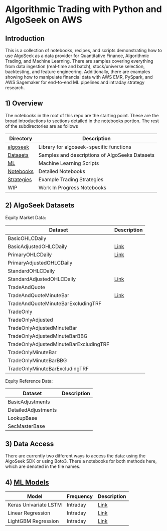  # Algorithmic Trading with Python and AlgoSeek on AWS

## Introduction
This is a collection of notebooks, recipes, and scripts demonstrating how to use AlgoSeek as a data provider 
for Quantitative Finance, Algorithmic Trading, and Machine Learning. There are samples covering everything from 
data ingestion (real-time and batch), stock/universe selection, backtesting, and feature engineering. Additionally, 
there are examples showing how to manipulate financial data with AWS EMR, PySpark, and AWS Sagemaker for end-to-end ML 
pipelines and intraday strategy research.

## 1) Overview 
The notebooks in the root of this repo are the starting point. These are the broad introductions to sections detailed in
the notebooks portion. The rest of the subdirectories are as follows

| Directory | Description                                    |
|-----------|------------------------------------------------|
| [algoseek](./algoseek/)  | Library for algoseek-specific functions        |
| [Datasets](./datasets/)  | Samples and descriptions of AlgoSeeks Datasets |
| [ML](./ml/)        | Machine Learning Scripts | 
| [Notebooks](./notebooks/) | Detailed Notebooks | 
| [Strategies](./strategies/) | Example Trading Strategies |
| WIP | Work In Progress Notebooks | 


## 2) AlgoSeek Datasets

Equity Market Data:

| Dataset                                | Description                                         |
|----------------------------------------|-----------------------------------------------------|
| BasicOHLCDaily                         | |
| BasicAdjustedOHLCDaily                 | [Link](./eda/basic_adjusted_ohlc_daily.ipynb) |
| PrimaryOHLCDaily                       | [Link](./eda/primary_ohlc_daily.ipynb) |
| PrimaryAdjustedOHLCDaily               | |
| StandardOHLCDaily                      | |
| StandardAdjustedOHLCDaily              | [Link](./eda/standard_adjusted_ohlc_daily.ipynb) |
| TradeAndQuote                          | |
| TradeAndQuoteMinuteBar                 | [Link](./2_Intraday_Data_Intro.ipynb) |
| TradeAndQuoteMinuteBarExcludingTRF     | |
| TradeOnly                              | |
| TradeOnlyAdjusted                      | |
| TradeOnlyAdjustedMinuteBar             | |
| TradeOnlyAdjustedMinuteBarBBG          | |
| TradeOnlyAdjustedMinuteBarExcludingTRF | |
| TradeOnlyMinuteBar | |
| TradeOnlyMinuteBarBBG | |
| TradeOnlyMinuteBarExcludingTRF | |

Equity Reference Data:

| Dataset | Description                                                                   |
|---------|-------------------------------------------------------------------------------|
| BasicAdjustments |                                                                               |
| DetailedAdjustments |                                                                               |
| LookupBase | |
| SecMasterBase | |

## 3) Data Access
There are currently two different ways to access the data: using the AlgoSeek SDK or using Boto3. There a notebooks 
for both methods here, which are denoted in the file names.

## 4) [ML Models](./ml/README.md)

| Model                 | Frequency | Description                                     |
|-----------------------|-----------|-------------------------------------------------|
| Keras Univariate LSTM | Intraday  | [Link](ml/intraday_keras_lstm_univariate.ipynb) |
| Linear Regression     | Intraday  | [Link](ml/intraday_linear_regression.ipynb) |
| LightGBM Regression | Intraday | [Link](ml/intraday_lightgbm.ipynb) |
